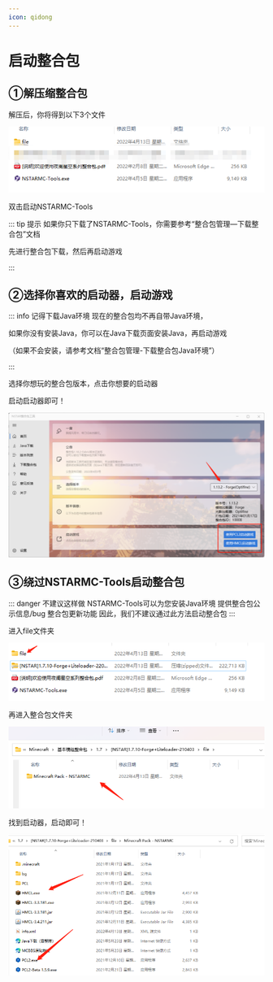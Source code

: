 ```yaml
---
icon: qidong
---
```


# 启动整合包

## ①解压缩整合包

解压后，你将得到以下3个文件

![image-20220413155252692](./readme.assets/image-20220413155252692.png)

双击启动NSTARMC-Tools

::: tip 提示
如果你只下载了NSTARMC-Tools，你需要参考“整合包管理—下载整合包”文档

先进行整合包下载，然后再启动游戏

:::

## ②选择你喜欢的启动器，启动游戏

::: info 记得下载Java环境
现在的整合包均不再自带Java环境，

如果你没有安装Java，你可以在Java下载页面安装Java，再启动游戏

（如果不会安装，请参考文档“整合包管理-下载整合包Java环境”）

:::

选择你想玩的整合包版本，点击你想要的启动器

启动启动器即可！

![image-20220413160048292](./readme.assets/image-20220413160048292.png)

## ③绕过NSTARMC-Tools启动整合包

::: danger 不建议这样做
NSTARMC-Tools可以为您安装Java环境
提供整合包公示信息/bug
整合包更新功能
因此，我们不建议通过此方法启动整合包
:::

进入file文件夹

![image-20220413160531369](./readme.assets/image-20220413160531369.png)

再进入整合包文件夹

![image-20220413160555595](./readme.assets/image-20220413160555595.png)

找到启动器，启动即可！

![image-20220413160633179](./readme.assets/image-20220413160633179.png)